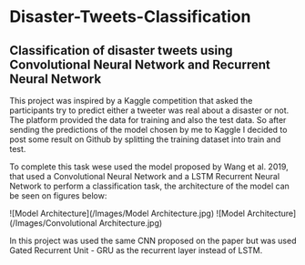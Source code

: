 # Disaster-Tweets-Classification
## Classification of disaster tweets using Convolutional Neural Network and Recurrent Neural Network

This project was inspired by a Kaggle competition that asked the participants try to predict either a tweeter was real about a disaster or not. The platform provided the data for training and also the test data. 
So after sending the predictions of the model chosen by me to Kaggle I decided to post some result on Github by splitting the training dataset into train and test.

To complete this task wese used the model proposed by Wang et al. 2019, that used a Convolutional Neural Network and a LSTM Recurrent Neural Network to perform a classification task, the architecture of the model can be seen on figures below:

![Model Architecture](/Images/Model Architecture.jpg)
![Model Architecture](/Images/Convolutional Architecture.jpg)

In this project was used the same CNN proposed on the paper but was used Gated Recurrent Unit - GRU as the recurrent layer instead of LSTM.
